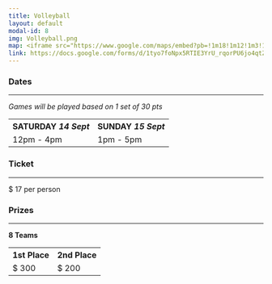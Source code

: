 ```yaml
---
title: Volleyball
layout: default
modal-id: 8
img: Volleyball.png
map: <iframe src="https://www.google.com/maps/embed?pb=!1m18!1m12!1m3!1d3150.7329547276913!2d144.9593195159704!3d-37.84313714349901!2m3!1f0!2f0!3f0!3m2!1i1024!2i768!4f13.1!3m3!1m2!1s0x6ad667e27fe5b65b%3A0x7da260ae352a6392!2sMelbourne%20Sports%20Centres%20-%20MSAC!5e0!3m2!1sen!2sau!4v1566912398763!5m2!1sen!2sau" width="600" height="450" frameborder="0" style="border:0;" allowfullscreen=""></iframe></br>
link: https://docs.google.com/forms/d/1tyo7foNpx5RTIE3YrU_rqorPU6jo4qtZnN0BSYD898k/viewform?edit_requested=true
---
```


### Dates

---

_Games will be played based on 1 set of 30 pts_

<center>
    <table>
        <tr>
            <th><b>SATURDAY <i>14 Sept</i></b></th>
            <th><b>SUNDAY <i>15 Sept</i></b></th>
        </tr>
        <tr>
            <td> 12pm - 4pm</td>
            <td> 1pm - 5pm</td>
        </tr>
    </table>
</center>

### Ticket

---

\$ 17
per person

### Prizes

---

**8 Teams**

<center>
    <table>
        <tr>
            <th><b>1st Place</b></th>
            <th><b>2nd Place</b></th>
        </tr>
        <tr>
            <td> $ 300 </td>
            <td> $ 200 </td>
        </tr>
    </table>
</center>
